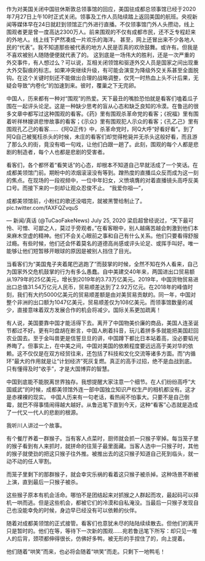作为对美国关闭中国驻休斯敦总领事馆的回应，美国驻成都总领事馆已经于2020年7月27日上午10时正式关闭。领事及工作人员陆续踏上返回美国的航班。央视新闻等媒体早在24日就赶到领馆正门外进行直播。不仅领事馆门外人头攒动，线上围观者更是曾一度高达2300万人。前来围观的不仅有成都市民，还不乏专程赶来的外地人。线上线下俨然凑成一片欢乐的海洋。 甚至，网上还冒出来不少各地人民的“代表”。我不知道那些被代表的地方人民是否真的欢欣鼓舞。或许有。但我是不喜欢被别人随随便便就代表了的。 这到底是一场伟大的胜利，还是一次严重的外交事件，有人想过么？可以说，互相关闭领馆和驱逐外交人员是国家之间出现重大外交裂痕的标志。如果冲突继续升级，有可能会演变为降级外交关系甚至全面脱钩。在这个关键时刻还不能做出合理的战略调整，仅凭一时热血上头不计后果，无疑会导致“内卷化”的加速到来。彼时，覆巢之下无完卵。

中国人，历来都有一种对“围观”的热爱。天下最丑的嘴脸恐怕就是看客们嗑着瓜子围在一起评头论足。这是一种缺少思考的盲从心态和缺乏良知的冷漠。在鲁迅的很多文章中都写过这种围观的看客。《药》里有围观杀革命党的看客；《祝福》里有围着听祥林嫂讲悲惨故事的看客；《示众》里有围观犯人示众的看客；《孔乙己》里有围观孔乙己的看客……《阿Q正传》中，杀革命党时，阿Q大呼“好看好看”。到了阿Q自己被冤枉杀头的时候，未庄的看客们却觉得枪毙并无杀头这般好看，而且游了那么久的街，竟没有唱一句戏，让他们白跟一趟了。此刻，围观的每个人都是悲剧的制造者，每个人也都是悲剧的受害者。

看客们，各个都怀着“看笑话”的心态，却根本不知道自己早就活成了一个笑话。在成都美领馆门前。期盼中的浓烟滚滚没有等到。蹭热度的直播瓜众反而成为这一刻的焦点。在现场的一段视频中，一位中年妇女，义愤填膺的对着直播镜头高呼反美口号。而接下来的一刻却让观众忍俊不止。 “我爱你祖&#8212;”，

成都美领馆前，小粉红的歌还没唱完，就被黑警给制止了。pic.twitter.com/fAXFQZvquS

&mdash; 新闻/真话 (@TuCaoFakeNews) July 25, 2020 梁启超曾经说过，“天下最可怜、可憎、可鄙之人，莫过于旁观者。”在看客眼中，别人越痛苦越会刺激到他们本来麻木空虚的精神。他们不会关心眼前之事和自己有什么关系。他们只要看得舒服过瘾。有些时候，他们还会怀着莫名的道德高尚感或评头论足、或挥手叫好。唯一能够让他们短暂移开眼球的原因是被别人挡住了目光。

当看客们为“美国鬼子夹着尾巴逃跑了”而鼓掌的时候，全然不知在外人看来，自己为国家外交危机鼓掌的行为有多么愚蠢。自中美建交40年来，两国进出口贸易额从1979年的25亿美元，增长到2019年的3.73万亿美元。2019年，中国货物贸易进出口总值31.54万亿元人民币，贸易顺差达到了2.92万亿元。在2018年的峰值时刻，我们有大约5000亿美元的贸易顺差额是由对美贸易贡献的。同一年，中国对整个非洲的出口额为1047亿美元，贸易顺差仅为108亿美元。而领事馆数量的减少，直接意味着双方发展合作的机会将减少。国际关系更加疏离！

有人说，美国要靠中国才能活得下去。离开了中国物美价廉的商品，美国人连圣诞节都过不好。更有叼盘胡在断言，中国人刷着抖音，玩儿着拼多多就能把美国赶回农业国去。至于金叫兽更是信誓旦旦的讲，中国蹲下都比日本站着高，没必要韬光养晦了。但事实上，在中美之间，中国对美国的依赖程度要远远高于美对华的依赖。这不仅仅是在双方经贸往来，还包括了科技和文化交流等诸多方面。而“内循环”最大的作用就是让“计划经济”死灰复燃。真正的高手过招，绝不是血战到底。只有懂得及时“收手”，才是大国博弈的智慧。

中国到底能不能脱离世界独存。我想提醒大家注意一个细节。在人们纷纷高呼“大国威武”的时候，成都美领馆外连一部中国独立知识产权生产的相机都没有。这才是赤裸裸的现实。 中国人历来有一句老话，看热闹不怕事大。只要不是自己倒霉，就巴不得事情闹得越大越好。从鲁迅笔下直到今天，这种“看客”心态就是造成了一代又一代人的悲剧的根源。

我听川人讲过一个故事。

有个餐厅养着一群猴子。当有客人点菜时，厨师就会抓一只猴子宰掉。每当笼子里的猴子看到有人来抓时，就拼命的往笼子最里面藏。当客人选中一只猴子时，其他的猴子就使劲的把这只猴子往外推。被推出去的这只猴子知道自己死到临头，就一动不动的任人宰割。

而笼子里剩下的那群猴子，就会幸灾乐祸的看着这只猴子被杀掉。这种场景不断被上演，直到最后一只猴子被杀。

这些猴子原本有机会活命。哪怕不是团结起来对抓猴之人群起而攻，最起码可以择机一哄而逃。但是这些机会，都被它们的冷漠和自私淹没。当最后一只猴子发现自己也没能幸免的时候，身边早已经没有可以依赖的伙伴。

随着对成都美领馆的正式接管。看客们也意犹未尽的陆陆续续散去。但他们的离开只是暂时的。他们在等，等待下一次新的围观……宛若鲁迅笔下所写：却只见一堆人的后背，颈项都伸得很长，仿佛好多鸭，被无形的手捏住了的，向上提着。

他们随着“哄笑”而来，也必将会随着“哄笑”而走。只剩下一地鸭毛！


